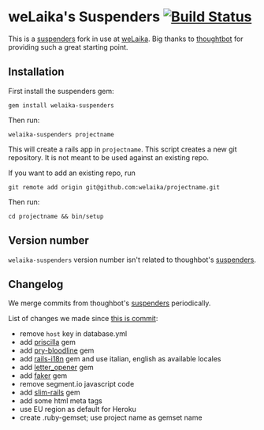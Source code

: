 # weLaika's Suspenders [![Build Status](https://travis-ci.org/welaika/welaika-suspenders.svg?branch=master)](https://travis-ci.org/welaika/welaika-suspenders)

This is a [suspenders](https://github.com/thoughtbot/suspenders) fork in use at [weLaika](http://dev.welaika.com).
Big thanks to [thoughtbot](http://thoughtbot.com/community) for providing such a great starting point.


Installation
------------

First install the suspenders gem:

    gem install welaika-suspenders

Then run:

    welaika-suspenders projectname

This will create a rails app in `projectname`. This script creates a
new git repository. It is not meant to be used against an existing repo.

If you want to add an existing repo, run

    git remote add origin git@github.com:welaika/projectname.git
    
Then run:

    cd projectname && bin/setup

Version number
--------------

`welaika-suspenders` version number isn't related to thoughbot's [suspenders](https://github.com/thoughtbot/suspenders).


Changelog
---------

We merge commits from thoughbot's [suspenders](https://github.com/thoughtbot/suspenders) periodically.

List of changes we made since [this is commit](https://github.com/thoughtbot/suspenders/tree/d24d6eab4cc254f8bebfd73fd2b26fbbd2647e86):
- remove `host` key in database.yml
- add [priscilla](https://github.com/Arkham/priscilla) gem
- add [pry-bloodline](https://github.com/Arkham/pry-bloodline) gem
- add [rails-i18n](https://github.com/svenfuchs/rails-i18n) gem and use italian, english as available locales
- add [letter_opener](https://github.com/ryanb/letter_opener) gem
- add [faker](https://github.com/stympy/faker) gem
- remove segment.io javascript code
- add [slim-rails](https://github.com/slim-template/slim-rails) gem
- add some html meta tags
- use EU region as default for Heroku
- create .ruby-gemset; use project name as gemset name

